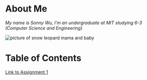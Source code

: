 # About Me
*My name is Sonny Wu, I'm an undergraduate at MIT studying 6-3 (Computer Science and Engineering)*

![picture of snow leopard mama and baby](https://pbs.twimg.com/media/GzYlia3XMAAWfm4?format=jpg&name=4096x4096)

# Table of Contents
[Link to Assignment 1](assignments/assignment1.md)
